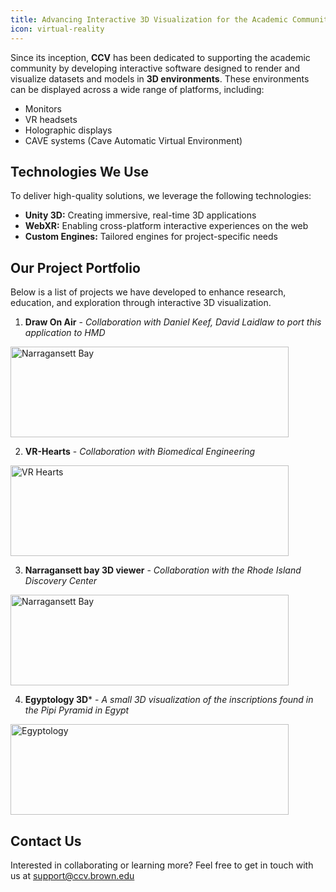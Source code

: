 ```yaml
---
title: Advancing Interactive 3D Visualization for the Academic Community
icon: virtual-reality
---
```


Since its inception, **CCV** has been dedicated to supporting the academic community by developing interactive software designed to render and visualize datasets and models in **3D environments**. These environments can be displayed across a wide range of platforms, including:

- Monitors  
- VR headsets  
- Holographic displays  
- CAVE systems (Cave Automatic Virtual Environment)  

## Technologies We Use
To deliver high-quality solutions, we leverage the following technologies:

- **Unity 3D:** Creating immersive, real-time 3D applications  
- **WebXR:** Enabling cross-platform interactive experiences on the web  
- **Custom Engines:** Tailored engines for project-specific needs  

## Our Project Portfolio
Below is a list of projects we have developed to enhance research, education, and exploration through interactive 3D visualization.

1. **Draw On Air** - *Collaboration with Daniel Keef, David Laidlaw to port this application to HMD*  
<div class="project-preview">
      <img src="/content/images/3d-vr-projects/draw-on-air.gif" alt="Narragansett Bay" width="445" height="145">
</div>

2. **VR-Hearts** - *Collaboration with Biomedical Engineering*  
 <div class="project-preview">
      <img src="/content/images/3d-vr-projects/vr-hearts.gif" alt="VR Hearts" width="445" height="145">
</div>

3. **Narragansett bay 3D viewer** - *Collaboration with the Rhode Island Discovery Center*  
 <div class="project-preview">
      <img src="/content/images/3d-vr-projects/narragensett-2.gif" alt="Narragansett Bay" width="445" height="145">
    </div>

4. **Egyptology 3D*** - *A small 3D visualization of the inscriptions found in the Pipi Pyramid in Egypt*  
 <div class="project-preview">
      <img src="/content/images/3d-vr-projects/egyptology.gif" alt="Egyptology" width="445" height="145">
    </div>





## Contact Us
Interested in collaborating or learning more? Feel free to get in touch with us at support@ccv.brown.edu